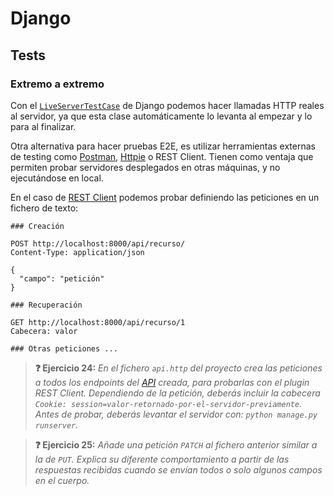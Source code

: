 # Django
## Tests
### Extremo a extremo

Con el [`LiveServerTestCase`](https://docs.djangoproject.com/en/dev/topics/testing/tools/#liveservertestcase) de Django podemos hacer llamadas HTTP reales al servidor, ya que esta clase automáticamente lo levanta al empezar y lo para al finalizar.

Otra alternativa para hacer pruebas E2E, es utilizar herramientas externas de testing como [Postman](https://www.postman.com/), [Httpie](https://httpie.io/) o REST Client. Tienen como ventaja que permiten probar servidores desplegados en otras máquinas, y no ejecutándose en local.

En el caso de [REST Client](https://marketplace.visualstudio.com/items?itemName=humao.rest-client#usage) podemos probar definiendo las peticiones en un fichero de texto:

```http
### Creación

POST http://localhost:8000/api/recurso/
Content-Type: application/json

{
  "campo": "petición"
}

### Recuperación

GET http://localhost:8000/api/recurso/1
Cabecera: valor

### Otras peticiones ...

```

> **❓ Ejercicio 24:** _En el fichero `api.http` del proyecto crea las peticiones a todos los endpoints del [API](../html/intro.md) creada, para probarlas con el plugin REST Client. Dependiendo de la petición, deberás incluir la cabecera `Cookie: session=valor-retornado-por-el-servidor-previamente`. Antes de probar, deberás levantar el servidor con: `python manage.py runserver`._

> **❓ Ejercicio 25:** _Añade una petición `PATCH` al fichero anterior similar a la de `PUT`. Explica su diferente comportamiento a partir de las respuestas recibidas cuando se envían todos o solo algunos campos en el cuerpo._